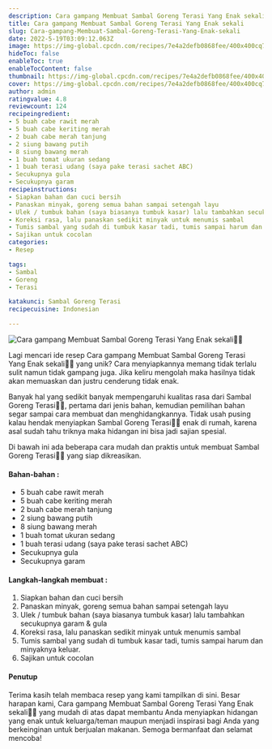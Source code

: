 ```yaml
---
description: Cara gampang Membuat Sambal Goreng Terasi Yang Enak sekali"
title: Cara gampang Membuat Sambal Goreng Terasi Yang Enak sekali
slug: Cara-gampang-Membuat-Sambal-Goreng-Terasi-Yang-Enak-sekali
date: 2022-5-19T03:09:12.063Z
image: https://img-global.cpcdn.com/recipes/7e4a2defb0868fee/400x400cq70/photo.jpg
hideToc: false
enableToc: true
enableTocContent: false
thumbnail: https://img-global.cpcdn.com/recipes/7e4a2defb0868fee/400x400cq70/photo.jpg
cover: https://img-global.cpcdn.com/recipes/7e4a2defb0868fee/400x400cq70/photo.jpg
author: admin
ratingvalue: 4.8
reviewcount: 124
recipeingredient:
- 5 buah cabe rawit merah
- 5 buah cabe keriting merah
- 2 buah cabe merah tanjung
- 2 siung bawang putih
- 8 siung bawang merah
- 1 buah tomat ukuran sedang
- 1 buah terasi udang (saya pake terasi sachet ABC)
- Secukupnya gula
- Secukupnya garam
recipeinstructions:
- Siapkan bahan dan cuci bersih
- Panaskan minyak, goreng semua bahan sampai setengah layu
- Ulek / tumbuk bahan (saya biasanya tumbuk kasar) lalu tambahkan secukupnya garam & gula
- Koreksi rasa, lalu panaskan sedikit minyak untuk menumis sambal
- Tumis sambal yang sudah di tumbuk kasar tadi, tumis sampai harum dan minyaknya keluar.
- Sajikan untuk cocolan
categories:
- Resep

tags:
- Sambal
- Goreng
- Terasi

katakunci: Sambal Goreng Terasi
recipecuisine: Indonesian

---
```


![Cara gampang Membuat Sambal Goreng Terasi Yang Enak sekali👩‍🍳](https://img-global.cpcdn.com/recipes/7e4a2defb0868fee/400x400cq70/photo.jpg)

Lagi mencari ide resep Cara gampang Membuat Sambal Goreng Terasi Yang Enak sekali👩‍🍳 yang unik? Cara menyiapkannya memang tidak terlalu sulit namun tidak gampang juga. Jika keliru mengolah maka hasilnya tidak akan memuaskan dan justru cenderung tidak enak.

Banyak hal yang sedikit banyak mempengaruhi kualitas rasa dari Sambal Goreng Terasi👩‍🍳, pertama dari jenis bahan, kemudian pemilihan bahan segar sampai cara membuat dan menghidangkannya. Tidak usah pusing kalau hendak menyiapkan Sambal Goreng Terasi👩‍🍳 enak di rumah, karena asal sudah tahu triknya maka hidangan ini bisa jadi sajian spesial.

Di bawah ini ada beberapa cara mudah dan praktis untuk membuat Sambal Goreng Terasi👩‍🍳 yang siap dikreasikan.

<!--inarticleads1-->

#### Bahan-bahan :

- 5 buah cabe rawit merah
- 5 buah cabe keriting merah
- 2 buah cabe merah tanjung
- 2 siung bawang putih
- 8 siung bawang merah
- 1 buah tomat ukuran sedang
- 1 buah terasi udang (saya pake terasi sachet ABC)
- Secukupnya gula
- Secukupnya garam

<!--inarticleads2-->

#### Langkah-langkah membuat :

1. Siapkan bahan dan cuci bersih
1. Panaskan minyak, goreng semua bahan sampai setengah layu
1. Ulek / tumbuk bahan (saya biasanya tumbuk kasar) lalu tambahkan secukupnya garam & gula
1. Koreksi rasa, lalu panaskan sedikit minyak untuk menumis sambal
1. Tumis sambal yang sudah di tumbuk kasar tadi, tumis sampai harum dan minyaknya keluar.
1. Sajikan untuk cocolan

#### Penutup

Terima kasih telah membaca resep yang kami tampilkan di sini. Besar harapan kami, Cara gampang Membuat Sambal Goreng Terasi Yang Enak sekali👩‍🍳 yang mudah di atas dapat membantu Anda menyiapkan hidangan yang enak untuk keluarga/teman maupun menjadi inspirasi bagi Anda yang berkeinginan untuk berjualan makanan. Semoga bermanfaat dan selamat mencoba!